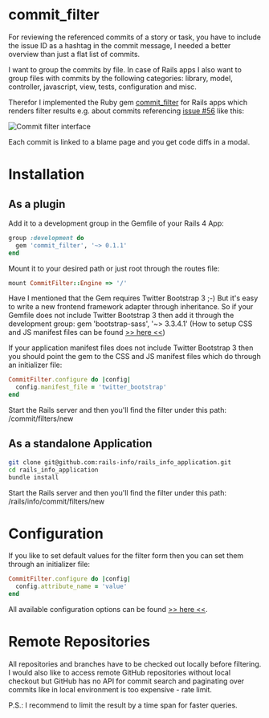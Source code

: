 # commit_filter

For reviewing the referenced commits of a story or task, you have to include the issue ID as a hashtag in the commit message, I needed a better overview than just a flat list of commits.

I want to group the commits by file. In case of Rails apps I also want to group files with commits by the following categories: library, model, controller, javascript, view, tests, configuration and misc.

Therefor I implemented the Ruby gem [commit_filter](http://rubygems.org/gems/commit_filter) for Rails apps which renders filter results e.g. about commits referencing [issue #56](https://github.com/home-page/home_page/issues/56) like this:

![Commit filter interface](http://i.imgur.com/9RBLjld.png)

Each commit is linked to a blame page and you get code diffs in a modal.

# Installation

## As a plugin

Add it to a development group in the Gemfile of your Rails 4 App:

```ruby
group :development do
  gem 'commit_filter', '~> 0.1.1'
end
```

Mount it to your desired path or just root through the routes file:

```ruby
mount CommitFilter::Engine => '/'
```

Have I mentioned that the Gem requires Twitter Bootstrap 3 ;-) But it's easy to write a new frontend framework adapter through inheritance.
So if your Gemfile does not include Twitter Bootstrap 3 then add it through the development group: gem 'bootstrap-sass', '~> 3.3.4.1' (How to setup CSS and JS manifest files can be found [>> here <<](https://github.com/twbs/bootstrap-sass))

If your application manifest files does not include Twitter Bootstrap 3 then you should point the gem to the CSS and JS manifest files which do through an initializer file:

```ruby
CommitFilter.configure do |config|
  config.manifest_file = 'twitter_bootstrap'
end
```

Start the Rails server and then you'll find the filter under this path: /commit/filters/new 

## As a standalone Application

```bash
git clone git@github.com:rails-info/rails_info_application.git
cd rails_info_application
bundle install
```

Start the Rails server and then you'll find the filter under this path: /rails/info/commit/filters/new 

# Configuration

If you like to set default values for the filter form then you can set them through an initializer file:

```ruby
CommitFilter.configure do |config|
  config.attribute_name = 'value'
end
```

All available configuration options can be found [>> here <<](https://github.com/rails-info/commit_filter/blob/master/lib/commit_filter.rb).

# Remote Repositories

All repositories and branches have to be checked out locally before filtering. I would also like to access remote GitHub repositories without local checkout but GitHub has no API for commit search and paginating over commits like in local environment is too expensive - rate limit.

P.S.: I recommend to limit the result by a time span for faster queries.
